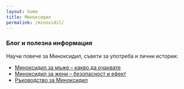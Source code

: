 ```yaml
---
layout: home
title: Миноксидил
permalink: /minoxidil/
---
```


### Блог и полезна информация

Научи повече за Миноксидил, съвети за употреба и лични истории:  

- [Миноксидил за мъже – какво да очаквате](/minoxidilbg/minoxidil-za-mazhe/)  
- [Миноксидил за жени – безопасност и ефект](/2025-08-25-minoxidil-za-zheni.markdown)   
- [Ръководство за Миноксидил](/2025-08-25-rukovodstvo-minoxidil.markdown)
